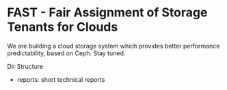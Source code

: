 FAST - Fair Assignment of Storage Tenants for Clouds
====

We are building a cloud storage system which provides better performance 
predictability, based on Ceph. Stay tuned. 

Dir Structure
* reports: short technical reports
